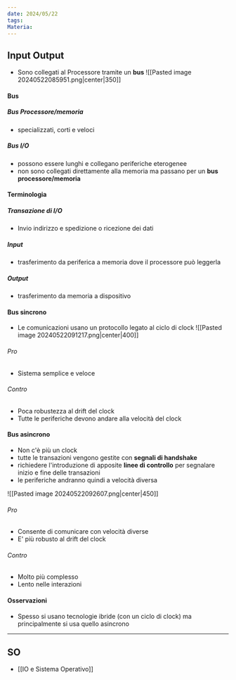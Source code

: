 ```yaml
---
date: 2024/05/22
tags: 
Materia:
---
```

## Input Output
- Sono collegati al Processore tramite un **bus**
![[Pasted image 20240522085951.png|center|350]]
#### Bus
##### Bus Processore/memoria
- specializzati, corti e veloci
##### Bus I/O
- possono essere lunghi e collegano periferiche eterogenee
- non sono collegati direttamente alla memoria ma passano per un **bus processore/memoria**


#### Terminologia
##### Transazione di I/O
- Invio indirizzo e spedizione o ricezione dei dati
##### Input
- trasferimento da periferica a memoria dove il processore può leggerla
##### Output
- trasferimento da memoria a dispositivo

#### Bus sincrono
- Le comunicazioni usano un protocollo legato al ciclo di clock
![[Pasted image 20240522091217.png|center|400]]
###### Pro 
- Sistema semplice e veloce
###### Contro
- Poca robustezza al drift del clock
- Tutte le periferiche devono andare alla velocità del clock

#### Bus asincrono
- Non c'è più un clock 
- tutte le transazioni vengono gestite con **segnali di handshake**
- richiedere l'introduzione di apposite **linee di controllo** per segnalare inizio e fine delle transazioni
- le periferiche andranno quindi a velocità diversa

![[Pasted image 20240522092607.png|center|450]]

###### Pro 
- Consente di comunicare con velocità diverse
- E' più robusto al drift del clock
###### Contro
- Molto più complesso
- Lento nelle interazioni

#### Osservazioni
- Spesso si usano tecnologie ibride (con un ciclo di clock) ma principalmente si usa quello asincrono
---
## SO
- [[IO e Sistema Operativo]]

